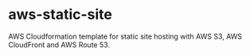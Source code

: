 # aws-static-site
AWS Cloudformation template for static site hosting with AWS S3, AWS CloudFront and AWS Route 53.
